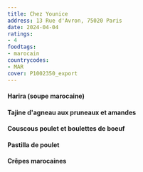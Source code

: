 ```yaml
---
title: Chez Younice
address: 13 Rue d'Avron, 75020 Paris
date: 2024-04-04
ratings:
- 4
foodtags:
- marocain
countrycodes:
- MAR
cover: P1002350_export
---
```


#### Harira (soupe marocaine)
#### Tajine d'agneau aux pruneaux et amandes
#### Couscous poulet et boulettes de boeuf
#### Pastilla de poulet
#### Crêpes marocaines